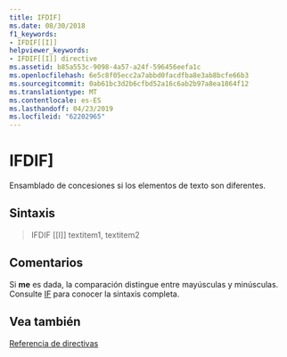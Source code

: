 ```yaml
---
title: IFDIF]
ms.date: 08/30/2018
f1_keywords:
- IFDIF[[I]]
helpviewer_keywords:
- IFDIF[[I]] directive
ms.assetid: b85a553c-9098-4a57-a24f-596456eefa1c
ms.openlocfilehash: 6e5c8f05ecc2a7abbd0facdfba8e3ab8bcfe66b3
ms.sourcegitcommit: 0ab61bc3d2b6cfbd52a16c6ab2b97a8ea1864f12
ms.translationtype: MT
ms.contentlocale: es-ES
ms.lasthandoff: 04/23/2019
ms.locfileid: "62202965"
---
```

# <a name="ifdif"></a>IFDIF]

Ensamblado de concesiones si los elementos de texto son diferentes.

## <a name="syntax"></a>Sintaxis

> IFDIF [[I]] textitem1, textitem2

## <a name="remarks"></a>Comentarios

Si **me** es dada, la comparación distingue entre mayúsculas y minúsculas. Consulte [IF](../../assembler/masm/if-masm.md) para conocer la sintaxis completa.

## <a name="see-also"></a>Vea también

[Referencia de directivas](../../assembler/masm/directives-reference.md)<br/>